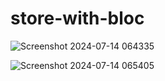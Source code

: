 # store-with-bloc
![Screenshot 2024-07-14 064335](https://github.com/user-attachments/assets/b7279da5-8ea7-4008-b9b6-ee46c33e804f)

![Screenshot 2024-07-14 065405](https://github.com/user-attachments/assets/ba6628fb-e0db-4ee8-ad04-23eefb471ded)
